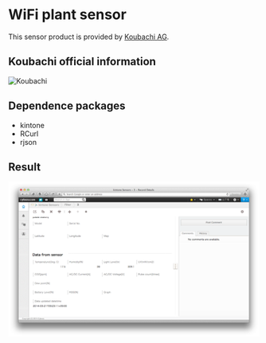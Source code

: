 # WiFi plant sensor

This sensor product is provided by [Koubachi AG](http://www.koubachi.com/ "koubachi.com").

## Koubachi official information
![Koubachi](http://www.geistglobal.com/sites/all/files/site/RSMICRO.jpg)

## Dependence packages
* kintone
* RCurl
* rjson

## Result
![kintone](kintoneImage.png)